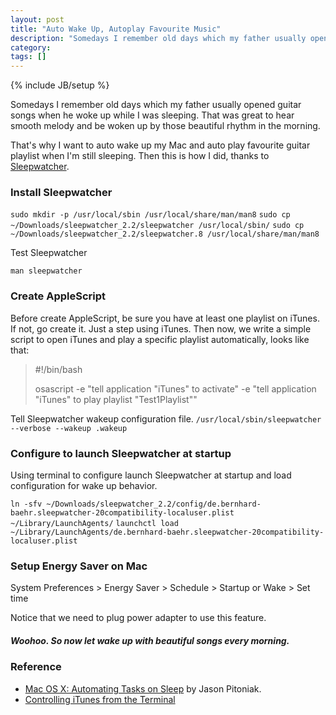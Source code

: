 ```yaml
---
layout: post
title: "Auto Wake Up, Autoplay Favourite Music"
description: "Somedays I remember old days which my father usually opened guitar songs when he woke up while I was sleeping. That was great to hear smooth melody and be woken up by those beautiful rhythm in the morning. That's why I want to auto wake up my Mac and auto play favourite guitar playlist when I'm still sleeping. Then this is how I did."
category: 
tags: []
---
```

{% include JB/setup %}

Somedays I remember old days which my father usually opened guitar songs when he woke up while I was sleeping. That was great to hear smooth melody and be woken up by those beautiful rhythm in the morning.
 
That's why I want to auto wake up my Mac and auto play favourite guitar playlist when I'm still sleeping. Then this is how I did, thanks to [Sleepwatcher](http://www.bernhard-baehr.de/).

### Install Sleepwatcher
```sudo mkdir -p /usr/local/sbin /usr/local/share/man/man8```
```sudo cp ~/Downloads/sleepwatcher_2.2/sleepwatcher /usr/local/sbin/```
```sudo cp ~/Downloads/sleepwatcher_2.2/sleepwatcher.8 /usr/local/share/man/man8```

Test Sleepwatcher

```man sleepwatcher```

### Create AppleScript 
Before create AppleScript, be sure you have at least one playlist on iTunes. If not, go create it. Just a step using iTunes.
Then now, we write a simple script to open iTunes and play a specific playlist automatically, looks like that:

> \#!/bin/bash 
> 
> osascript -e "tell application \"iTunes\" to activate" -e "tell application \"iTunes\" to play playlist \"Test1Playlist\""

Tell Sleepwatcher wakeup configuration file.
```/usr/local/sbin/sleepwatcher --verbose --wakeup .wakeup``` 

### Configure to launch Sleepwatcher at startup
Using terminal to configure launch Sleepwatcher at startup and load configuration for wake up behavior. 

```ln -sfv ~/Downloads/sleepwatcher_2.2/config/de.bernhard-baehr.sleepwatcher-20compatibility-localuser.plist ~/Library/LaunchAgents/```
```launchctl load ~/Library/LaunchAgents/de.bernhard-baehr.sleepwatcher-20compatibility-localuser.plist```

### Setup Energy Saver on Mac

System Preferences > Energy Saver > Schedule > Startup or Wake > Set time

Notice that we need to plug power adapter to use this feature.

##### Woohoo. So now let wake up with beautiful songs every morning.

### Reference
- [Mac OS X: Automating Tasks on Sleep](https://www.kodiakskorner.com/log/258) by Jason Pitoniak.
- [Controlling iTunes from the Terminal](http://hints.macworld.com/article.php?story=20011108211802830)
